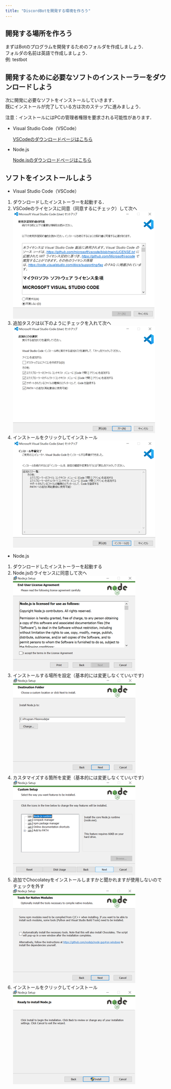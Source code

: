 ```yaml
---
title: "DiscordBotを開発する環境を作ろう"
---
```


## 開発する場所を作ろう
まずはBotのプログラムを開発するためのフォルダを作成しましょう．  
フォルダの名前は英語で作成しましょう．  
例: testbot

## 開発するために必要なソフトのインストーラーをダウンロードしよう
次に開発に必要なソフトをインストールしていきます．  
既にインストールが完了している方は次のステップに進みましょう．

注意：インストールにはPCの管理者権限を要求される可能性があります．

- Visual Studio Code（VSCode）

  [VSCodeのダウンロードページはこちら](https://code.visualstudio.com/download)

- Node.js

  [Node.jsのダウンロードページはこちら](https://nodejs.org/ja/download)

## ソフトをインストールしよう
- Visual Studio Code（VSCode）

1. ダウンロードしたインストーラーを起動する．
2. VSCodeのライセンスに同意（同意するにチェック）して次へ  
![](/images/installer/vscode/vscode-license.jpg)
3. 追加タスクは以下のようにチェックを入れて次へ  
![](/images/installer/vscode/vscode-check.jpg)
4. インストールをクリックしてインストール  
![](/images/installer/vscode/vscode-install.jpg)

- Node.js
1. ダウンロードしたインストーラーを起動する
2. Node.jsのライセンスに同意して次へ  
![](/images/installer/nodejs/node-license.jpg)
3. インストールする場所を設定（基本的には変更しなくていいです）  
![](/images/installer/nodejs/node-directory.jpg)
4. カスタマイズする箇所を変更（基本的には変更しなくていいです）  
![](/images/installer/nodejs/node-custom.jpg)
5. 追加でChocolateyをインストールしますかと聞かれますが使用しないのでチェックを外す  
![](/images/installer/nodejs/node-tool.jpg)
6. インストールをクリックしてインストール  
![](/images/installer/nodejs/node-install.jpg)